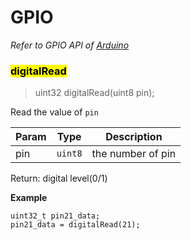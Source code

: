 # GPIO

*Refer to GPIO API of [Arduino](http://www.arduino.cc)*

### <mark>digitalRead</mark>
> uint32 digitalRead(uint8 pin);

Read the value of `pin`

| Param | Type | Description |
| --- | --- | --- |
| pin | <code>uint8</code> | the number of pin |

Return:
    digital level(0/1)

**Example**
```arduino
uint32_t pin21_data;
pin21_data = digitalRead(21);
```